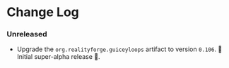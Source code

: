 # Change Log

### Unreleased

* Upgrade the `org.realityforge.guiceyloops` artifact to version `0.106`.
 ‎🎉	Initial super-alpha release ‎🎉.
